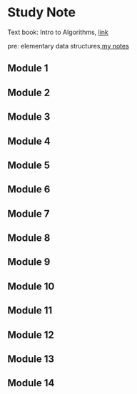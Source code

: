 # Study Note

Text book: Intro to Algorithms, [link](https://ebookcentral.proquest.com/lib/jhu/detail.action?docID=3339142#)

pre: elementary data structures,[my notes](https://github.com/tinghe14/COURSE-2Algorithm/blob/main/Notes%20from%20Book/10%20Elementary%20Data%20Structures_LT.pdf)

## Module 1

## Module 2

## Module 3

## Module 4

## Module 5

## Module 6

## Module 7

## Module 8

## Module 9

## Module 10

## Module 11

## Module 12

## Module 13

## Module 14
